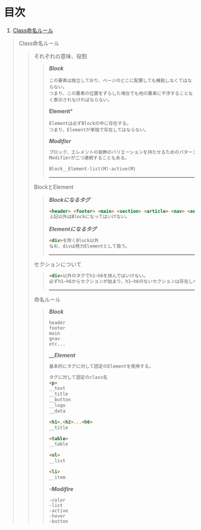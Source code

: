 # 目次
1. [Class命名ルール](#anchor1)

<a id="anchor1"></a>
>Class命名ルール  
>>それぞれの意味、役割  
>>>***Block***  
>>>```text
>>>この要素は独立しており、ページのどこに配置しても機能しなくてはならない。
>>>つまり、この要素の位置をずらした場合でも他の要素に干渉することなく表示されなければならない。
>>>```
>>>
>>>**Element***
>>>```text
>>>Elementは必ずBlockの中に存在する。
>>>つまり、Elementが単独で存在してはならない。
>>>```
>>>
>>>***Modifier***
>>>```html
>>>ブロック、エレメントの装飾のバリエーションを持たせるためのパターンを設定するための概念。
>>>Modifierが二つ連続することもある。
>>>
>>>Block__Element-list(M)-active(M)
>>>```
>>>***
>>>
>>BlockとElement
>>>
>>>***Blockになるタグ***
>>>```html
>>><header> <footer> <main> <section> <article> <nav> <aside> <div>
>>>上記以外はBlockになってはいけない。
>>>```
>>>
>>>***Elementになるタグ***
>>>```html
>>><div>を除くBlock以外
>>>なお、divは極力Elementとして扱う。
>>>```
>>>***
>>>
>>セクションについて
>>>```html
>>><div>以外のタグでh1~h6を挟んではいけない。
>>>必ずh1~h6からセクションが始まり、h1~h6のないセクションは存在しない。
>>>```
>>>***
>>>
>>命名ルール
>>>
>>>***Block***
>>>```text
>>>header
>>>footer
>>>main
>>>gnav
>>>etc...
>>>```
>>>***__Element***
>>>```html
>>>基本的にタグに対して固定のElementを使用する。
>>>
>>>タグに対して固定のclass名
>>><p>
>>>__text
>>>__title
>>>__button
>>>__logo
>>>__data
>>>
>>><h1>,<h2>...<h6>
>>>__title
>>>
>>><table>
>>>__table
>>>
>>><ul>
>>>__list
>>>
>>><li>
>>>__item
>>>```
>>>
>>>***-Modifire***
>>>```text
>>>-color
>>>-list
>>>-active
>>>-hover
>>>-button
>>>```